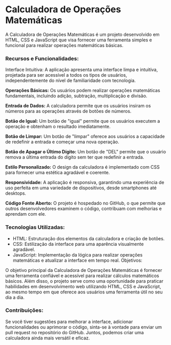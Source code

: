 # Calculadora de Operações Matemáticas

A Calculadora de Operações Matemáticas é um projeto desenvolvido em HTML, CSS e JavaScript que visa fornecer uma ferramenta simples e funcional para realizar operações matemáticas básicas.

### Recursos e Funcionalidades:

Interface Intuitiva: A aplicação apresenta uma interface limpa e intuitiva, projetada para ser acessível a todos os tipos de usuários, independentemente do nível de familiaridade com tecnologia.

**Operações Básicas:** Os usuários podem realizar operações matemáticas fundamentais, incluindo adição, subtração, multiplicação e divisão.

**Entrada de Dados:** A calculadora permite que os usuários insiram os números para as operações através de botões de números.

**Botão de Igual:** Um botão de "igual" permite que os usuários executem a operação e obtenham o resultado imediatamente.

**Botão de Limpar:** Um botão de "limpar" oferece aos usuários a capacidade de redefinir a entrada e começar uma nova operação.

**Botão de Apagar o Último Dígito:** Um botão de "DEL" permite que o usuário remova a última entrada do dígito sem ter que redefinir a entrada.

**Estilo Personalizado:** O design da calculadora é implementado com CSS para fornecer uma estética agradável e coerente.

**Responsividade:** A aplicação é responsiva, garantindo uma experiência de uso perfeita em uma variedade de dispositivos, desde smartphones até desktops.

**Código Fonte Aberto:** O projeto é hospedado no GitHub, o que permite que outros desenvolvedores examinem o código, contribuam com melhorias e aprendam com ele.

### Tecnologias Utilizadas:

* HTML: Estruturação dos elementos da calculadora e criação de botões.
* CSS: Estilização da interface para uma aparência visualmente agradável.
* JavaScript: Implementação da lógica para realizar operações matemáticas e atualizar a interface em tempo real.
Objetivos:

O objetivo principal da Calculadora de Operações Matemáticas é fornecer uma ferramenta confiável e acessível para realizar cálculos matemáticos básicos. Além disso, o projeto serve como uma oportunidade para praticar habilidades em desenvolvimento web utilizando HTML, CSS e JavaScript, ao mesmo tempo em que oferece aos usuários uma ferramenta útil no seu dia a dia.

### Contribuições:

Se você tiver sugestões para melhorar a interface, adicionar funcionalidades ou aprimorar o código, sinta-se à vontade para enviar um pull request no repositório do GitHub. Juntos, podemos criar uma calculadora ainda mais versátil e eficaz.
